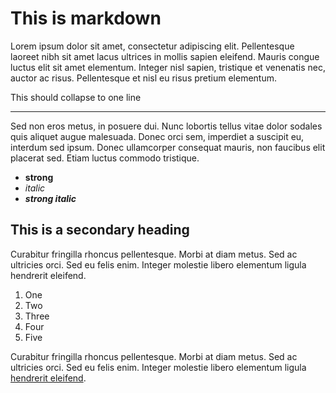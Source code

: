 ﻿# This is markdown

Lorem ipsum dolor sit amet, consectetur adipiscing elit. Pellentesque laoreet nibh sit amet lacus ultrices in mollis sapien eleifend.
Mauris congue luctus elit sit amet elementum. Integer nisl sapien, tristique et venenatis nec, auctor ac risus. Pellentesque et nisl eu risus pretium elementum.

This 
should 
collapse 
to 
one 
line

---

Sed non eros metus, in posuere dui. Nunc lobortis tellus vitae dolor sodales quis aliquet augue malesuada. Donec orci sem, imperdiet a suscipit eu, interdum sed ipsum. Donec ullamcorper consequat mauris, non faucibus elit placerat sed. Etiam luctus commodo tristique.

- **strong**
- *italic*
- ***strong italic***

## This is a secondary heading

Curabitur fringilla rhoncus pellentesque. Morbi at diam metus. Sed ac ultricies orci. Sed eu felis enim. Integer molestie libero elementum ligula hendrerit eleifend.

1. One
2. Two
3. Three
4. Four
5. Five

Curabitur fringilla rhoncus pellentesque. Morbi at diam metus. Sed ac ultricies orci. Sed eu felis enim. Integer molestie libero elementum ligula [hendrerit eleifend](http://www.google.com).